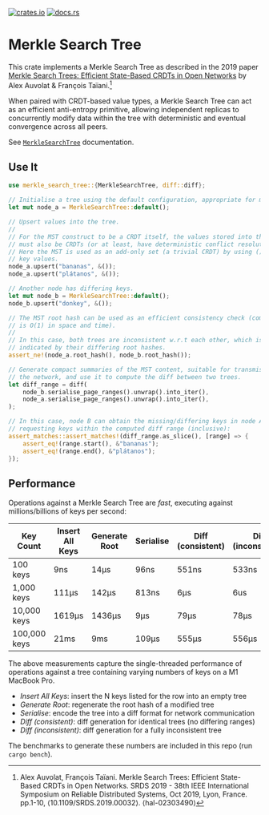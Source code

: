 [![crates.io](https://img.shields.io/crates/v/merkle-search-tree.svg)](https://crates.io/crates/merkle-search-tree)
[![docs.rs](https://docs.rs/merkle-search-tree/badge.svg)](https://docs.rs/merkle-search-tree)

# Merkle Search Tree

This crate implements a Merkle Search Tree as described in the 2019 paper
[Merkle Search Trees: Efficient State-Based CRDTs in Open Networks][paper] by
Alex Auvolat & François Taïani.[^cite]

When paired with CRDT-based value types, a Merkle Search Tree can act as an
efficient anti-entropy primitive, allowing independent replicas to concurrently
modify data within the tree with deterministic and eventual convergence across
all peers.

See [`MerkleSearchTree`] documentation.

## Use It

```rust
use merkle_search_tree::{MerkleSearchTree, diff::diff};

// Initialise a tree using the default configuration, appropriate for most uses.
let mut node_a = MerkleSearchTree::default();

// Upsert values into the tree.
//
// For the MST construct to be a CRDT itself, the values stored into the tree 
// must also be CRDTs (or at least, have deterministic conflict resolution). 
// Here the MST is used as an add-only set (a trivial CRDT) by using () as the 
// key values.
node_a.upsert("bananas", &());
node_a.upsert("plátanos", &());

// Another node has differing keys.
let mut node_b = MerkleSearchTree::default();
node_b.upsert("donkey", &());

// The MST root hash can be used as an efficient consistency check (comparison 
// is O(1) in space and time).
//
// In this case, both trees are inconsistent w.r.t each other, which is 
// indicated by their differing root hashes.
assert_ne!(node_a.root_hash(), node_b.root_hash());

// Generate compact summaries of the MST content, suitable for transmission over 
// the network, and use it to compute the diff between two trees.
let diff_range = diff(
    node_b.serialise_page_ranges().unwrap().into_iter(),
    node_a.serialise_page_ranges().unwrap().into_iter(),
);

// In this case, node B can obtain the missing/differing keys in node A by 
// requesting keys within the computed diff range (inclusive):
assert_matches::assert_matches!(diff_range.as_slice(), [range] => {
    assert_eq!(range.start(), &"bananas");
    assert_eq!(range.end(), &"plátanos");
});
```

## Performance

Operations against a Merkle Search Tree are _fast_, executing against
millions/billions of keys per second:

| Key Count    | Insert All Keys | Generate Root | Serialise | Diff (consistent) | Diff (inconsistent) |
| ------------ | --------------- | ------------- | --------- | ----------------- | ------------------- |
| 100 keys     | 9ns             | 14µs          | 96ns      | 551ns             | 533ns               |
| 1,000 keys   | 111µs           | 142µs         | 813ns     | 6µs               | 6us                 |
| 10,000 keys  | 1619µs          | 1436µs        | 9µs       | 79µs              | 78µs                |
| 100,000 keys | 21ms            | 9ms           | 109µs     | 555µs             | 556µs               |

The above measurements capture the single-threaded performance of operations
against a tree containing varying numbers of keys on a M1 MacBook Pro.

* _Insert All Keys_: insert the N keys listed for the row into an empty tree
* _Generate Root_: regenerate the root hash of a modified tree
* _Serialise_: encode the tree into a diff format for network communication
* _Diff (consistent)_: diff generation for identical trees (no differing ranges)
* _Diff (inconsistent)_: diff generation for a fully inconsistent tree

The benchmarks to generate these numbers are included in this repo (run `cargo
bench`).

[paper]: https://inria.hal.science/hal-02303490
[`MerkleSearchTree`]:
    https://docs.rs/merkle-search-tree/latest/merkle_search_tree/struct.MerkleSearchTree.html
[^cite]: Alex Auvolat, François Taïani. Merkle Search Trees: Efficient
    State-Based CRDTs in Open Networks. SRDS 2019 - 38th IEEE International
    Symposium on Reliable Distributed Systems, Oct 2019, Lyon, France. pp.1-10,
    ⟨10.1109/SRDS.2019.00032⟩. ⟨hal-02303490⟩